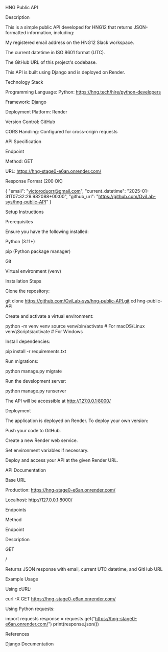 HNG Public API

Description

This is a simple public API developed for HNG12 that returns JSON-formatted information, including:

My registered email address on the HNG12 Slack workspace.

The current datetime in ISO 8601 format (UTC).

The GitHub URL of this project's codebase.

This API is built using Django and is deployed on Render.

Technology Stack

Programming Language: Python: https://hng.tech/hire/python-developers

Framework: Django

Deployment Platform: Render

Version Control: GitHub

CORS Handling: Configured for cross-origin requests

API Specification

Endpoint

Method: GET

URL: https://hng-stage0-e6an.onrender.com/

Response Format (200 OK)

{
  "email": "victoroduorr@gmail.com",
  "current_datetime": "2025-01-31T07:32:29.982088+00:00",
  "github_url": "https://github.com/OviLab-sys/hng-public-API"
}

Setup Instructions

Prerequisites

Ensure you have the following installed:

Python (3.11+)

pip (Python package manager)

Git

Virtual environment (venv)

Installation Steps

Clone the repository:

git clone https://github.com/OviLab-sys/hng-public-API.git
cd hng-public-API

Create and activate a virtual environment:

python -m venv venv
source venv/bin/activate  # For macOS/Linux
venv\Scripts\activate  # For Windows

Install dependencies:

pip install -r requirements.txt

Run migrations:

python manage.py migrate

Run the development server:

python manage.py runserver

The API will be accessible at http://127.0.0.1:8000/

Deployment

The application is deployed on Render. To deploy your own version:

Push your code to GitHub.

Create a new Render web service.

Set environment variables if necessary.

Deploy and access your API at the given Render URL.

API Documentation

Base URL

Production: https://hng-stage0-e6an.onrender.com/

Localhost: http://127.0.0.1:8000/

Endpoints

Method

Endpoint

Description

GET

/

Returns JSON response with email, current UTC datetime, and GitHub URL

Example Usage

Using cURL:

curl -X GET https://hng-stage0-e6an.onrender.com/

Using Python requests:

import requests
response = requests.get("https://hng-stage0-e6an.onrender.com/")
print(response.json())

References

Django Documentation
